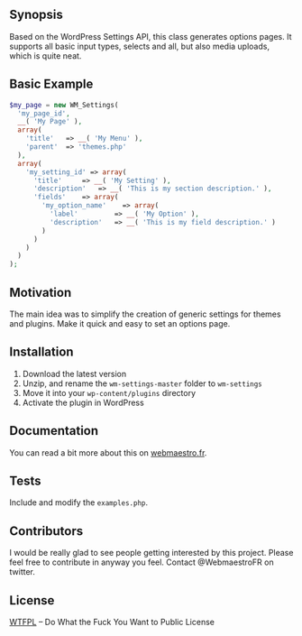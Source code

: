 ## Synopsis

Based on the WordPress Settings API, this class generates options pages. It supports all basic input types, selects and all, but also media uploads, which is quite neat.

## Basic Example

```php
$my_page = new WM_Settings(
  'my_page_id',
  __( 'My Page' ),
  array(
    'title'   => __( 'My Menu' ),
    'parent'  => 'themes.php'
  ),
  array(
    'my_setting_id' => array(
      'title'     => __( 'My Setting' ),
      'description'   => __( 'This is my section description.' ),
      'fields'    => array(
        'my_option_name'    => array(
          'label'         => __( 'My Option' ),
          'description'   => __( 'This is my field description.' )
        )
      )
    )
  )
);
```

## Motivation

The main idea was to simplify the creation of generic settings for themes and plugins. Make it quick and easy to set an options page.

## Installation

1. Download the latest version
2. Unzip, and rename the `wm-settings-master` folder to `wm-settings`
3. Move it into your `wp-content/plugins` directory
4. Activate the plugin in WordPress

## Documentation

You can read a bit more about this on [webmaestro.fr](http://webmaestro.fr/blog/wordpress-theme-options-page/).

## Tests

Include and modify the `examples.php`.

## Contributors

I would be really glad to see people getting interested by this project. Please feel free to contribute in anyway you feel. Contact @WebmaestroFR on twitter.

## License

[WTFPL](http://www.wtfpl.net/) – Do What the Fuck You Want to Public License
